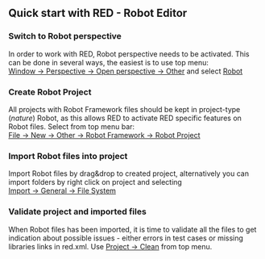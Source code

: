 ## Quick start with RED - Robot Editor

### Switch to Robot perspective

In order to work with RED, Robot perspective needs to be activated. This can
be done in several ways, the easiest is to use top menu:  
[Window -> Perspective -> Open perspective ->
Other](javascript:executeCommand\('org.eclipse.ui.perspectives.showPerspective\(\)'\))
and select
[Robot](javascript:executeCommand\('org.eclipse.ui.perspectives.showPerspective\(org.eclipse.ui.perspectives.showPerspective.perspectiveId=org.eclipse.ui.perspectives.RobotPerspective\)'\))

### Create Robot Project

All projects with Robot Framework files should be kept in project-type
(_nature_) Robot, as this allows RED to activate RED specific features on
Robot files. Select from top menu bar:  
[File -> New -> Other -> Robot Framework -> Robot
Project](javascript:executeCommand\('org.eclipse.ui.newWizard\(newWizardId=org.robotframework.ide.eclipse.wizards.newRobotProject\)'\))

### Import Robot files into project

Import Robot files by drag&amp;drop to created project, alternatively you can
import folders by right click on project and selecting  
[Import -> General -> File
System](javascript:executeCommand\('org.eclipse.ui.file.import\(importWizardId=org.eclipse.ui.wizards.import.FileSystem\)'\))

### Validate project and imported files

When Robot files has been imported, it is time to validate all the files to
get indication about possible issues - either errors in test cases or missing
libraries links in red.xml. Use [Project ->
Clean](javascript:executeCommand\('org.eclipse.ui.project.buildAll\(\)'\))
from top menu.

